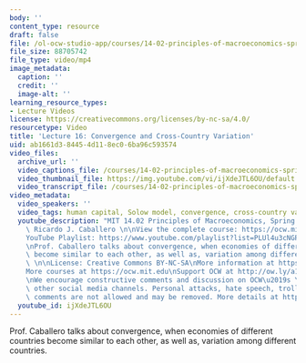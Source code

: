 ```yaml
---
body: ''
content_type: resource
draft: false
file: /ol-ocw-studio-app/courses/14-02-principles-of-macroeconomics-spring-2023/1402-sp23-lecture-16-v2_360p_16_9.mp4
file_size: 88705742
file_type: video/mp4
image_metadata:
  caption: ''
  credit: ''
  image-alt: ''
learning_resource_types:
- Lecture Videos
license: https://creativecommons.org/licenses/by-nc-sa/4.0/
resourcetype: Video
title: 'Lecture 16: Convergence and Cross-Country Variation'
uid: ab1661d3-8445-4d11-8ec0-6ba96c593574
video_files:
  archive_url: ''
  video_captions_file: /courses/14-02-principles-of-macroeconomics-spring-2023/1T-Ky7wVr1RIEdlr30m5gdLgYBN-k81B__transcript.webvtt
  video_thumbnail_file: https://img.youtube.com/vi/ijXdeJTL6OU/default.jpg
  video_transcript_file: /courses/14-02-principles-of-macroeconomics-spring-2023/1T-Ky7wVr1RIEdlr30m5gdLgYBN-k81B__transcript.pdf
video_metadata:
  video_speakers: ''
  video_tags: human capital, Solow model, convergence, cross-country variation
  youtube_description: "MIT 14.02 Principles of Macroeconomics, Spring 2023\nInstructor:\
    \ Ricardo J. Caballero \n\nView the complete course: https://ocw.mit.edu/courses/14-02-principles-of-macroeconomics-spring-2023/\n\
    YouTube Playlist: https://www.youtube.com/playlist?list=PLUl4u3cNGP62EXoZ4B3_Ob7lRRwpGQxkb\n\
    \nProf. Caballero talks about convergence, when economies of different countries\
    \ become similar to each other, as well as, variation among different countries.\
    \ \n\nLicense: Creative Commons BY-NC-SA\nMore information at https://ocw.mit.edu/terms\n\
    More courses at https://ocw.mit.edu\nSupport OCW at http://ow.ly/a1If50zVRlQ\n\
    \nWe encourage constructive comments and discussion on OCW\u2019s YouTube and\
    \ other social media channels. Personal attacks, hate speech, trolling, and inappropriate\
    \ comments are not allowed and may be removed. More details at https://ocw.mit.edu/comments."
  youtube_id: ijXdeJTL6OU
---
```

Prof. Caballero talks about convergence, when economies of different countries become similar to each other, as well as, variation among different countries.